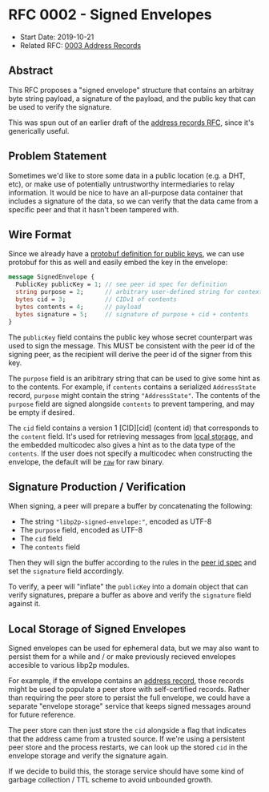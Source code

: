 # RFC 0002 - Signed Envelopes

- Start Date: 2019-10-21
- Related RFC: [0003 Address Records][addr-records-rfc]

## Abstract

This RFC proposes a "signed envelope" structure that contains an arbitray byte
string payload, a signature of the payload, and the public key that can be used
to verify the signature.

This was spun out of an earlier draft of the [address records
RFC][addr-records-rfc], since it's generically useful.

## Problem Statement

Sometimes we'd like to store some data in a public location (e.g. a DHT, etc),
or make use of potentially untrustworthy intermediaries to relay information. It
would be nice to have an all-purpose data container that includes a signature of
the data, so we can verify that the data came from a specific peer and that it hasn't
been tampered with.

## Wire Format

Since we already have a [protobuf definition for public keys][peer-id-spec], we
can use protobuf for this as well and easily embed the key in the envelope:


```protobuf
message SignedEnvelope {
  PublicKey publicKey = 1; // see peer id spec for definition
  string purpose = 2;      // arbitrary user-defined string for context
  bytes cid = 3;           // CIDv1 of contents
  bytes contents = 4;      // payload
  bytes signature = 5;     // signature of purpose + cid + contents
}
```

The `publicKey` field contains the public key whose secret counterpart was used
to sign the message. This MUST be consistent with the peer id of the signing
peer, as the recipient will derive the peer id of the signer from this key.

The `purpose` field is an aribitrary string that can be used to give some hint
as to the contents. For example, if `contents` contains a serialized
`AddressState` record, `purpose` might contain the string `"AddressState"`. The
contents of the ``purpose`` field are signed alongside `contents` to prevent
tampering, and may be empty if desired.

The `cid` field contains a version 1 [CID][cid] (content id) that corresponds to
the `content` field. It's used for retrieving messages from [local
storage](#local-storage-of-signed-envelopes), and the embedded multicodec also
gives a hint as to the data type of the `contents`. If the user does not specify
a multicodec when constructing the envelope, the default will be
[`raw`](https://github.com/multiformats/multicodec/blob/master/table.csv#L34)
for raw binary.

## Signature Production / Verification

When signing, a peer will prepare a buffer by concatenating the following:

- The string `"libp2p-signed-envelope:"`, encoded as UTF-8
- The `purpose` field, encoded as UTF-8
- The `cid` field
- The `contents` field

Then they will sign the buffer according to the rules in the [peer id
spec][peer-id-spec] and set the `signature` field accordingly.

To verify, a peer will "inflate" the `publicKey` into a domain object that can
verify signatures, prepare a buffer as above and verify the `signature` field
against it.

## Local Storage of Signed Envelopes

Signed envelopes can be used for ephemeral data, but we may also want to persist
them for a while and / or make previously recieved envelopes accesible to
various libp2p modules.

For example, if the envelope contains an [address record][addr-records-rfc],
those records might be used to populate a peer store with self-certified
records. Rather than requiring the peer store to persist the full envelope, we
could have a separate "envelope storage" service that keeps signed messages
around for future reference. 

The peer store can then just store the `cid` alongside a flag that indicates
that the address came from a trusted source. If we're using a persistent peer
store and the process restarts, we can look up the stored `cid` in the envelope
storage and verify the signature again.

If we decide to build this, the storage service should have some kind of garbage
collection / TTL scheme to avoid unbounded growth.

[addr-records-rfc]: ./0003-address-records.md
[peer-id-spec]: ../peer-ids/peer-ids.md
